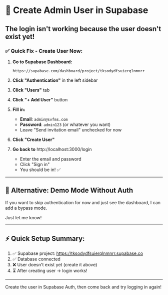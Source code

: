 # 🔐 Create Admin User in Supabase

## The login isn't working because the user doesn't exist yet!

### ✅ Quick Fix - Create User Now:

1. **Go to Supabase Dashboard:**
   ```
   https://supabase.com/dashboard/project/tksodydfsuierqlnmnrr
   ```

2. **Click "Authentication"** in the left sidebar

3. **Click "Users"** tab

4. **Click "+ Add User"** button

5. **Fill in:**
   - **Email**: `admin@svfms.com`
   - **Password**: `admin123` (or whatever you want)
   - Leave "Send invitation email" unchecked for now

6. **Click "Create User"**

7. **Go back to** http://localhost:3000/login
   - Enter the email and password
   - Click "Sign in"
   - You should be in! ✅

---

## 🎯 Alternative: Demo Mode Without Auth

If you want to skip authentication for now and just see the dashboard, I can add a bypass mode.

Just let me know!

---

## ⚡ Quick Setup Summary:

1. ✅ Supabase project: https://tksodydfsuierqlnmnrr.supabase.co
2. ✅ Database connected
3. ❌ User doesn't exist yet (create it above)
4. ⏳ After creating user → login works!

---

Create the user in Supabase Auth, then come back and try logging in again!

